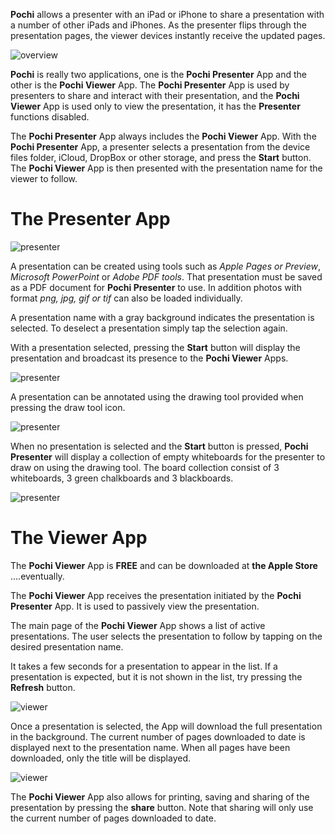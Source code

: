 
**Pochi** allows a presenter with an iPad or iPhone to share a presentation with a number of other iPads and iPhones. 
As the presenter flips through the presentation pages, the viewer devices instantly receive the updated pages.

![overview](images/overview.png)

**Pochi** is really two applications, one is the **Pochi Presenter** App and the other is the **Pochi Viewer** App.
The **Pochi Presenter** App is used by presenters to share and interact with their presentation, and 
the **Pochi Viewer** App is used only to view the presentation, it has the **Presenter** functions disabled.

The **Pochi Presenter** App always includes the **Pochi Viewer** App. With the **Pochi Presenter** App, 
a presenter selects a presentation from the device files folder, iCloud, DropBox or other storage, 
and press the **Start** button. The **Pochi Viewer** App is then presented with the presentation 
name for the viewer to follow.

# The Presenter App

![presenter](images/presenterpage1.png)

A presentation can be created using tools such as *Apple Pages or Preview*, *Microsoft PowerPoint* or 
*Adobe PDF tools*.
That presentation must be saved as a PDF document for **Pochi Presenter** to use.
In addition photos with format *png, jpg, gif or tif* can also be loaded individually. 

A presentation name with a gray background indicates the presentation is selected. 
To deselect a presentation simply tap the selection again. 

With a presentation selected, pressing the **Start** button will display the presentation 
and broadcast its presence to the **Pochi Viewer** Apps. 

![presenter](images/presenterpage2.png)

A presentation can be annotated using the drawing tool provided when pressing the draw tool icon.

![presenter](images/presenterpage3.png)

When no presentation is selected and the **Start** button is pressed, **Pochi Presenter** will display a 
collection of empty whiteboards for the presenter to draw on using the drawing tool. The board collection 
consist of 3 whiteboards, 3 green chalkboards and 3 blackboards.

![presenter](images/presenterpage4.png)

# The Viewer App

The **Pochi Viewer** App is **FREE** and can be downloaded at **the Apple Store** ....eventually.

The **Pochi Viewer** App receives the presentation initiated by the **Pochi Presenter** App.
It is used to passively view the presentation. 

The main page of the **Pochi Viewer** App shows a list of active presentations. 
The user selects the presentation to follow by tapping on the desired presentation name.

It takes a few seconds for a presentation to appear in the list. If a presentation is expected, 
but it is not shown in the list, try pressing the **Refresh** button.
 
![viewer](images/viewerpage1.png)

Once a presentation is selected, the App will download the full presentation in the background. The 
current number of pages downloaded to date is displayed next to the presentation name. 
When all pages have been downloaded, only the title will be displayed.
 
![viewer](images/viewerpage2.png)

The **Pochi Viewer** App also allows for printing, saving and sharing of the presentation by pressing 
the **share** button. Note that sharing will only use the current number of pages downloaded to date.
 